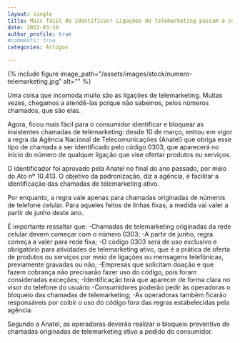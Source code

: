 ```yaml
---
layout: single
title: Mais fácil de identificar! Ligações de telemarketing passam a começar com o número 0303 
date: 2022-03-10 
author_profile: true
#comments: true
categories: Artigos

---
```



{% include figure image_path="/assets/images/stock/numero-telemarketing.jpg" alt=""  %}

Uma coisa que incomoda muito são as ligações de telemarketing. Muitas vezes, chegamos a atendê-las porque não sabemos, pelos números chamados, que são elas.

Agora, ficou mais fácil para o consumidor identificar e bloquear as insistentes chamadas de telemarketing: desde 10 de março, entrou em vigor a regra da Agência Nacional de Telecomunicações (Anatel)  que obriga esse tipo de chamada a ser identificado pelo código 0303, que aparecerá no início do número de qualquer ligação que vise ofertar produtos ou serviços.

O identificador foi aprovado pela Anatel no final do ano passado, por meio do Ato nº 10.413. O objetivo da padronização, diz a agência, é facilitar a identificação das chamadas de telemarketing ativo.

Por enquanto, a regra vale apenas para chamadas originadas de números de telefone celular. Para aqueles feitos de linhas fixas, a medida vai valer a partir de junho deste ano.
 
É importante ressaltar que:
-Chamadas de telemarketing originadas da rede celular devem começar com o número 0303;
-A partir de junho, regra começa a valer para rede fixa;
-O código 0303 será de uso exclusivo e obrigatório para atividades de telemarketing ativo, que é a prática de oferta de produtos ou serviços por meio de ligações ou mensagens telefônicas, previamente gravadas ou não;
-Empresas que solicitam doação e que fazem cobrança não precisarão fazer uso do código, pois foram consideradas exceções;
-Identificação terá que aparecer de forma clara no visor do telefone do usuário
-Consumidores poderão pedir às operadoras o bloqueio das chamadas de telemarketing;
-As operadoras também ficarão responsáveis por coibir o uso do código fora das regras estabelecidas pela agência.
 
Segundo a Anatel, as operadoras deverão realizar o bloqueio preventivo de chamadas originadas de telemarketing ativo a pedido do consumidor.
